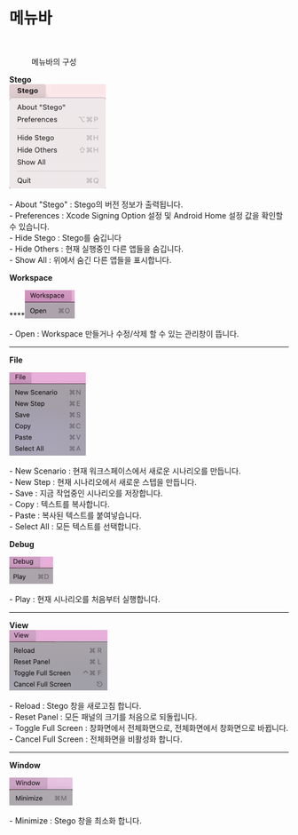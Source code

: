 # 메뉴바

<figure><img src="../.gitbook/assets/스크린샷 2022-05-16 오후 3.55.33.png" alt=""><figcaption><p>메뉴바의 구성</p></figcaption></figure>

**Stego**\
![](<../.gitbook/assets/image (205).png>)

\- About "Stego" : Stego의 버전 정보가 출력됩니다.\
\- Preferences : Xcode Signing Option 설정 및 Android Home 설정 값을 확인할 수 있습니다.\
\- Hide Stego : Stego를 숨깁니다                                                                                                                 \
\- Hide Others : 현재 실행중인 다른 앱들을 숨깁니다.                                                                                \
\- Show All : 위에서 숨긴 다른 앱들을 표시합니다.

**Workspace**

****![](<../.gitbook/assets/image (69).png>)

\- Open : Workspace 만들거나 수정/삭제 할 수 있는 관리창이 뜹니다.

****

**File**

![](<../.gitbook/assets/image (149).png>)

\- New Scenario : 현재 워크스페이스에서 새로운 시나리오를 만듭니다.\
\- New Step : 현재 시나리오에서 새로운 스텝을 만듭니다.\
\- Save : 지금 작업중인 시나리오를 저장합니다.\
\- Copy : 텍스트를 복사합니다.\
\- Paste : 복사된 텍스트를 붙여넣습니다.\
\- Select All : 모든 텍스트를 선택합니다.



**Debug**

![](<../.gitbook/assets/image (143).png>)

\- Play : 현재 시나리오를 처음부터 실행합니다.

****

**View**\
![](<../.gitbook/assets/image (26).png>)

\- Reload : Stego 창을 새로고침 합니다.\
\- Reset Panel : 모든 패널의 크기를 처음으로 되돌립니다.\
\- Toggle Full Screen : 창화면에서 전체화면으로, 전체화면에서 창화면으로 바뀝니다.\
\- Cancel Full Screen : 전체화면을 비활성화 합니다.

****

**Window**

![](<../.gitbook/assets/image (224).png>)

\- Minimize : Stego 창을 최소화 합니다.
